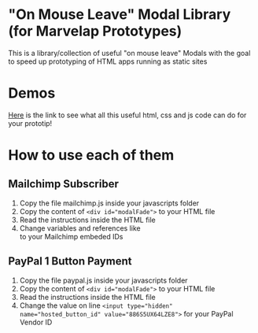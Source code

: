 # "On Mouse Leave" Modal Library (for Marvelap Prototypes)

This is a library/collection of useful "on mouse leave" Modals with the goal to speed up
prototyping of HTML apps running as static sites

# Demos

[Here](https://popup-modal-library.herokuapp.com) is the link to see what all this useful html, css and js code can do for your prototip!

# How to use each of them

## Mailchimp Subscriber

1. Copy the file mailchimp.js inside your javascripts folder
2. Copy the content of `<div id="modalFade">` to your HTML file
3. Read the instructions inside the HTML file
4. Change variables and references like <form action=""> to your Mailchimp embeded IDs

## PayPal 1 Button Payment

1. Copy the file paypal.js inside your javascripts folder
2. Copy the content of `<div id="modalFade">` to your HTML file
3. Read the instructions inside the HTML file
4. Change the value on line `<input type="hidden" name="hosted_button_id" value="886S5UX64LZE8">` for your PayPal Vendor ID
